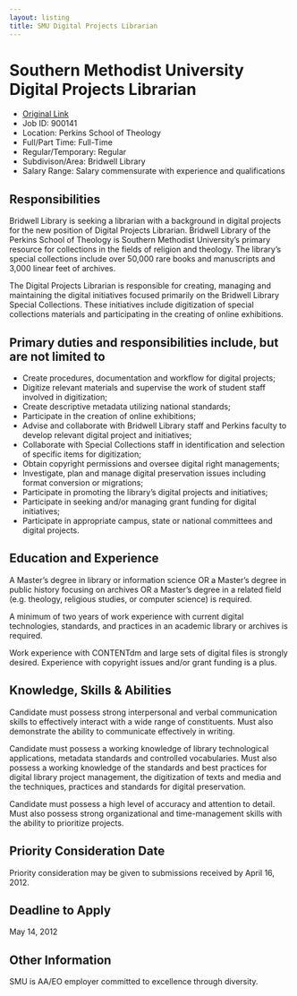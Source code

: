 ```yaml
---
layout: listing
title: SMU Digital Projects Librarian
---
```


# Southern Methodist University Digital Projects Librarian

*  [Original Link](http://digital-scholarship.org/digitalkoans/2012/04/04/digital-projects-librarian-at-southern-methodist-universitys-bridwell-library/)
* Job ID: 900141
* Location: Perkins School of Theology
* Full/Part Time: Full-Time
* Regular/Temporary: Regular
* Subdivison/Area: Bridwell Library
* Salary Range: Salary commensurate with experience and qualifications
	
## Responsibilities
Bridwell Library is seeking a librarian with a background in digital projects for the new position of Digital Projects Librarian. Bridwell Library of the Perkins School of Theology is Southern Methodist University’s primary resource for collections in the fields of religion and theology. The library’s special collections include over 50,000 rare books and manuscripts and 3,000 linear feet of archives. 

The Digital Projects Librarian is responsible for creating, managing and maintaining the digital initiatives focused primarily on the Bridwell Library Special Collections. These initiatives include digitization of special collections materials and participating in the creating of online exhibitions. 

## Primary duties and responsibilities include, but are not limited to
* Create procedures, documentation and workflow for digital projects; 
* Digitize relevant materials and supervise the work of student staff involved in digitization; 
* Create descriptive metadata utilizing national standards; 
* Participate in the creation of online exhibitions; 
* Advise and collaborate with Bridwell Library staff and Perkins faculty to develop relevant digital project and initiatives; 
* Collaborate with Special Collections staff in identification and selection of specific items for digitization; 
* Obtain copyright permissions and oversee digital right managements; 
* Investigate, plan and manage digital preservation issues including format conversion or migrations; 
* Participate in promoting the library’s digital projects and initiatives; 
* Participate in seeking and/or managing grant funding for digital initiatives; 
* Participate in appropriate campus, state or national committees and digital projects.
	
## Education and Experience
A Master’s degree in library or information science OR a Master’s degree in public history focusing on archives OR a Master’s degree in a related field (e.g. theology, religious studies, or computer science) is required. 

A minimum of two years of work experience with current digital technologies, standards, and practices in an academic library or archives is required. 

Work experience with CONTENTdm and large sets of digital files is strongly desired. Experience with copyright issues and/or grant funding is a plus.
	
## Knowledge, Skills & Abilities
Candidate must possess strong interpersonal and verbal communication skills to effectively interact with a wide range of constituents. Must also demonstrate the ability to communicate effectively in writing. 

Candidate must possess a working knowledge of library technological applications, metadata standards and controlled vocabularies. Must also possess a working knowledge of the standards and best practices for digital library project management, the digitization of texts and media and the techniques, practices and standards for digital preservation. 

Candidate must possess a high level of accuracy and attention to detail. Must also possess strong organizational and time-management skills with the ability to prioritize projects.
	
## Priority Consideration Date
Priority consideration may be given to submissions received by April 16, 2012.
	
## Deadline to Apply
May 14, 2012
	
## Other Information
SMU is AA/EO employer committed to excellence through diversity.